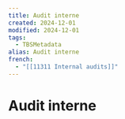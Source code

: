 ```yaml
---
title: Audit interne
created: 2024-12-01
modified: 2024-12-01
tags:
  - TBSMetadata
alias: Audit interne
french:
  - "[[11311 Internal audits]]"
---
```

# Audit interne
